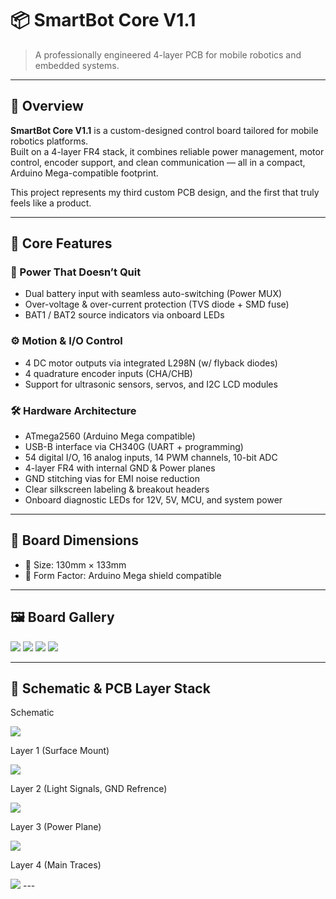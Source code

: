 # 📦 SmartBot Core V1.1

> A professionally engineered 4-layer PCB for mobile robotics and embedded systems.

---

## 🔧 Overview

**SmartBot Core V1.1** is a custom-designed control board tailored for mobile robotics platforms.  
Built on a 4-layer FR4 stack, it combines reliable power management, motor control, encoder support, and clean communication — all in a compact, Arduino Mega-compatible footprint.

This project represents my third custom PCB design, and the first that truly feels like a product.

---

## 🧠 Core Features

### 🔋 Power That Doesn’t Quit
- Dual battery input with seamless auto-switching (Power MUX)
- Over-voltage & over-current protection (TVS diode + SMD fuse)
- BAT1 / BAT2 source indicators via onboard LEDs

### ⚙️ Motion & I/O Control
- 4 DC motor outputs via integrated L298N (w/ flyback diodes)
- 4 quadrature encoder inputs (CHA/CHB)
- Support for ultrasonic sensors, servos, and I2C LCD modules

### 🛠️ Hardware Architecture
- ATmega2560 (Arduino Mega compatible)
- USB-B interface via CH340G (UART + programming)
- 54 digital I/O, 16 analog inputs, 14 PWM channels, 10-bit ADC
- 4-layer FR4 with internal GND & Power planes
- GND stitching vias for EMI noise reduction
- Clear silkscreen labeling & breakout headers
- Onboard diagnostic LEDs for 12V, 5V, MCU, and system power

---

## 📐 Board Dimensions

- 📏 Size: 130mm × 133mm  
- 🧩 Form Factor: Arduino Mega shield compatible

---

## 🖼️ Board Gallery

<img src="pics/logo.png">
<img src="pics/pcb3.png">
<img src="pics/pcb4.png">
<img src="pics/pcb5.png">

---

## 🧱 Schematic & PCB Layer Stack
Schematic

<img src="pics/schematic.png">

Layer 1 (Surface Mount)

<img src="pics/Layer1.PNG">


Layer 2 (Light Signals, GND Refrence)

<img src="pics/Layer2.PNG">


Layer 3 (Power Plane)

<img src="pics/layer3.PNG">


Layer 4 (Main Traces)

<img src="pics/Layer4.PNG">
---